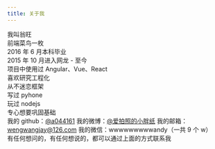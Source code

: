 ```yaml
---
title: 关于我
---
```


我叫翁旺  
前端菜鸟一枚  
2016 年 6 月本科毕业  
2015 年 10 月进入网龙 - 至今  
项目中使用过 Angular、Vue、React  
喜欢研究工程化  
从不迷恋框架  
写过 pyhone  
玩过 nodejs  
专心想要巩固基础  
我的 github：[@a044161](https://github.com/a044161)
我的微博：[@爱拍照的小胖纸](http://weibo.com/wengwang)
我的邮箱：wengwangjay@126.com
我的微信：wwwwwwwwwandy（一共 9 个 w）  
有任何想问的，有任何想说的，都可以通过上面的方式联系我
